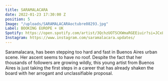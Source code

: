 ```yaml
---
title: SARAMALACARA
date: 2022-01-23 17:30:00 Z
position: 5
Image: "/uploads/SARAMALACARAoctubre08293.jpg"
Label: BOOKING EUROPE + UK
Spotify: https://open.spotify.com/artist/3QchzUOTSCKWmaRGEEiuir?si=JCxL_2foRUSHOX13l5oGIg
Instagram: https://www.instagram.com/saramalacara.updates/
---
```


Saramalacara, has been stepping too hard and fast in Buenos Aires urban scene. Her ascent seems to have no roof. Despite the fact that her thousands of followers are growing wildly, this young artist from Buenos Aires is just taking the first steps in a career that has already shaken the board with her arrogant and unclassifiable proposal.